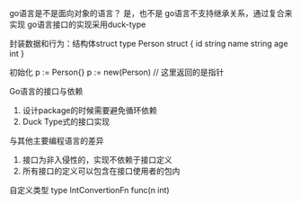 go语言是不是面向对象的语言？
是，也不是
go语言不支持继承关系，通过复合来实现
go语言接口的实现采用duck-type

封装数据和行为：结构体struct
type Person struct {
    id string
    name string
    age int
}

初始化
p := Person{}
p := new(Person)    // 这里返回的是指针

Go语言的接口与依赖
1. 设计package的时候需要避免循环依赖
2. Duck Type式的接口实现

与其他主要编程语言的差异
1. 接口为非入侵性的，实现不依赖于接口定义
2. 所有接口的定义可以包含在接口使用者的包内

自定义类型
type IntConvertionFn func(n int) 